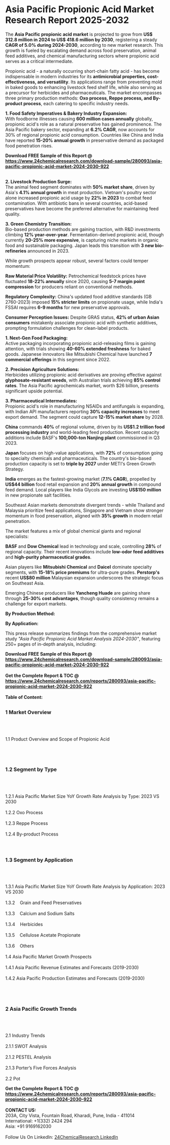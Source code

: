 <h1>Asia Pacific Propionic Acid Market Research Report 2025-2032</h1><p>The <strong>Asia Pacific propionic acid market</strong> is projected to grow from <strong>US$ 312.8 million in 2024 to US$ 418.6 million by 2030</strong>, registering a steady <strong>CAGR of 5.0% during 2024-2030</strong>, according to new market research. This growth is fueled by escalating demand across food preservation, animal feed additives, and chemical manufacturing sectors where propionic acid serves as a critical intermediate.</p><p>Propionic acid - a naturally occurring short-chain fatty acid - has become indispensable in modern industries for its <strong>antimicrobial properties, cost-effectiveness, and versatility</strong>. Its applications range from preventing mold in baked goods to enhancing livestock feed shelf life, while also serving as a precursor for herbicides and pharmaceuticals. The market encompasses three primary production methods: <strong>Oxo process, Reppe process, and By-product process</strong>, each catering to specific industry needs.</p><p><strong>1. Food Safety Imperatives &amp; Bakery Industry Expansion:</strong><br>
With foodborne illnesses causing <strong>600 million cases annually</strong> globally, propionic acid's role as a natural preservative has gained prominence. The Asia Pacific bakery sector, expanding at <strong>6.2% CAGR</strong>, now accounts for 30% of regional propionic acid consumption. Countries like China and India have reported <strong>15-20% annual growth</strong> in preservative demand as packaged food penetration rises.</p><div><b>Download FREE Sample of this Report @ 
            <a href="https://www.24chemicalresearch.com/download-sample/280093/asia-pacific-propionic-acid-market-2024-2030-922">
            https://www.24chemicalresearch.com/download-sample/280093/asia-pacific-propionic-acid-market-2024-2030-922</a></b></div><br><p><strong>2. Livestock Production Surge:</strong><br>
The animal feed segment dominates with <strong>50% market share</strong>, driven by Asia's <strong>4.1% annual growth</strong> in meat production. Vietnam's poultry sector alone increased propionic acid usage by <strong>22% in 2023</strong> to combat feed contamination. With antibiotic bans in several countries, acid-based preservatives have become the preferred alternative for maintaining feed quality.</p><p><strong>3. Green Chemistry Transition:</strong><br>
Bio-based production methods are gaining traction, with R&amp;D investments climbing <strong>12% year-over-year</strong>. Fermentation-derived propionic acid, though currently <strong>20-25% more expensive</strong>, is capturing niche markets in organic food and sustainable packaging. Japan leads this transition with <strong>3 new bio-refineries</strong> announced in 2023.</p><p>While growth prospects appear robust, several factors could temper momentum:</p><p><strong>Raw Material Price Volatility:</strong> Petrochemical feedstock prices have fluctuated <strong>18-22% annually</strong> since 2020, causing <strong>5-7 margin point compression</strong> for producers reliant on conventional methods.</p><p><strong>Regulatory Complexity:</strong> China's updated food additive standards (GB 2760-2023) imposed <strong>15% stricter limits</strong> on propionate usage, while India's FSSAI requires <strong>6-9 months</strong> for new preservative approvals.</p><p><strong>Consumer Perception Issues:</strong> Despite GRAS status, <strong>42% of urban Asian consumers</strong> mistakenly associate propionic acid with synthetic additives, prompting formulation challenges for clean-label products.</p><p><strong>1. Next-Gen Food Packaging:</strong><br>
Active packaging incorporating propionic acid-releasing films is gaining attention, with trials showing <strong>40-60% extended freshness</strong> for baked goods. Japanese innovators like Mitsubishi Chemical have launched <strong>7 commercial offerings</strong> in this segment since 2022.</p><p><strong>2. Precision Agriculture Solutions:</strong><br>
Herbicides utilizing propionic acid derivatives are proving effective against <strong>glyphosate-resistant weeds</strong>, with Australian trials achieving <strong>85% control rates</strong>. The Asia Pacific agrochemicals market, worth $26 billion, presents significant upside potential.</p><p><strong>3. Pharmaceutical Intermediates:</strong><br>
Propionic acid's role in manufacturing NSAIDs and antifungals is expanding, with Indian API manufacturers reporting <strong>30% capacity increases</strong> to meet export demand. The segment could capture <strong>12-15% market share</strong> by 2028.</p><p><strong>China</strong> commands <strong>40%</strong> of regional volume, driven by its <strong>US$1.2 trillion food processing industry</strong> and world-leading feed production. Recent capacity additions include BASF's <strong>100,000-ton Nanjing plant</strong> commissioned in Q3 2023.</p><p><strong>Japan</strong> focuses on high-value applications, with <strong>72%</strong> of consumption going to specialty chemicals and pharmaceuticals. The country's bio-based production capacity is set to <strong>triple by 2027</strong> under METI's Green Growth Strategy.</p><p><strong>India</strong> emerges as the fastest-growing market (<strong>7.1% CAGR</strong>), propelled by <strong>US$44 billion</strong> food retail expansion and <strong>20% annual growth</strong> in compound feed demand. Local players like India Glycols are investing <strong>US$150 million</strong> in new propionate salt facilities.</p><p>Southeast Asian markets demonstrate divergent trends - while Thailand and Malaysia prioritize feed applications, Singapore and Vietnam show stronger momentum in food preservation, aligned with <strong>35% growth</strong> in modern retail penetration.</p><p>The market features a mix of global chemical giants and regional specialists:</p><p><strong>BASF</strong> and <strong>Dow Chemical</strong> lead in technology and scale, controlling <strong>28%</strong> of regional capacity. Their recent innovations include <strong>low-odor feed additives</strong> and <strong>high-purity pharmaceutical grades</strong>.</p><p>Asian players like <strong>Mitsubishi Chemical</strong> and <strong>Daicel</strong> dominate specialty segments, with <strong>15-18% price premiums</strong> for ultra-pure grades. <strong>Perstorp's</strong> recent <strong>US$80 million</strong> Malaysian expansion underscores the strategic focus on Southeast Asia.</p><p>Emerging Chinese producers like <strong>Yancheng Huade</strong> are gaining share through <strong>25-30% cost advantages</strong>, though quality consistency remains a challenge for export markets.</p><p><strong>By Production Method:</strong></p><p><strong>By Application:</strong></p><p>This press release summarizes findings from the comprehensive market study <em>"Asia Pacific Propionic Acid Market Analysis 2024-2030"</em>, featuring 250+ pages of in-depth analysis, including:
</p><div><b>Download FREE Sample of this Report @ 
            <a href="https://www.24chemicalresearch.com/download-sample/280093/asia-pacific-propionic-acid-market-2024-2030-922">
            https://www.24chemicalresearch.com/download-sample/280093/asia-pacific-propionic-acid-market-2024-2030-922</a></b></div><br><div><b>Get the Complete Report & TOC @ 
            <a href="https://www.24chemicalresearch.com/reports/280093/asia-pacific-propionic-acid-market-2024-2030-922">
            https://www.24chemicalresearch.com/reports/280093/asia-pacific-propionic-acid-market-2024-2030-922</a></b></div><br>
            <b>Table of Content:</b><p><h2><span style="font-size:16px"><strong>1 Market Overview&nbsp;&nbsp; &nbsp;</strong></span></h2><br />
<br />
<p>1.1 Product Overview and Scope of Propionic Acid&nbsp;</p><br />
<br />
<h2><strong><span style="font-size:16px">1.2 Segment by Type&nbsp;&nbsp; &nbsp;</span></strong></h2><br />
<br />
<p>1.2.1 Asia Pacific Market Size YoY Growth Rate Analysis by Type: 2023 VS 2030&nbsp;&nbsp; &nbsp;<br /><br />
1.2.2 Oxo Process&nbsp;&nbsp; &nbsp;<br /><br />
1.2.3 Reppe Process<br /><br />
1.2.4 By-product Process<br /><br />
<br />
<h2><span style="font-size:16px"><strong>1.3 Segment by Application&nbsp;&nbsp;</strong></span></h2><br />
<br />
<p>1.3.1 Asia Pacific Market Size YoY Growth Rate Analysis by Application: 2023 VS 2030&nbsp;&nbsp; &nbsp;<br /><br />
1.3.2&nbsp;&nbsp; &nbsp;Grain and Feed Preservatives<br /><br />
1.3.3&nbsp;&nbsp; &nbsp;Calcium and Sodium Salts<br /><br />
1.3.4&nbsp;&nbsp; &nbsp;Herbicides<br /><br />
1.3.5&nbsp;&nbsp; &nbsp;Cellulose Acetate Propionate<br /><br />
1.3.6&nbsp;&nbsp; &nbsp;Others<br /><br />
1.4 Asia Pacific Market Growth Prospects&nbsp;&nbsp; &nbsp;<br /><br />
1.4.1 Asia Pacific Revenue Estimates and Forecasts (2019-2030)&nbsp;&nbsp; &nbsp;<br /><br />
1.4.2 Asia Pacific Production Estimates and Forecasts (2019-2030)&nbsp;&nbsp;</p><br />
<br />
<h2><span style="font-size:16px"><strong>2 Asia Pacific Growth Trends&nbsp;&nbsp; &nbsp;</strong></span></h2><br />
<br />
<p>2.1 Industry Trends&nbsp;&nbsp; &nbsp;<br /><br />
2.1.1 SWOT Analysis&nbsp;&nbsp; &nbsp;<br /><br />
2.1.2 PESTEL Analysis&nbsp;&nbsp; &nbsp;<br /><br />
2.1.3 Porter&rsquo;s Five Forces Analysis&nbsp;&nbsp; &nbsp;<br /><br />
2.2 Pot</p><div><b>Get the Complete Report & TOC @ 
            <a href="https://www.24chemicalresearch.com/reports/280093/asia-pacific-propionic-acid-market-2024-2030-922">
            https://www.24chemicalresearch.com/reports/280093/asia-pacific-propionic-acid-market-2024-2030-922</a></b></div><br><b>CONTACT US:</b><br>
            203A, City Vista, Fountain Road, Kharadi, Pune, India - 411014<br>
            International: +1(332) 2424 294<br>
            Asia: +91 9169162030 <br><br>
            Follow Us On LinkedIn: <a href="https://www.linkedin.com/company/24chemicalresearch/">24ChemicalResearch LinkedIn</a>
